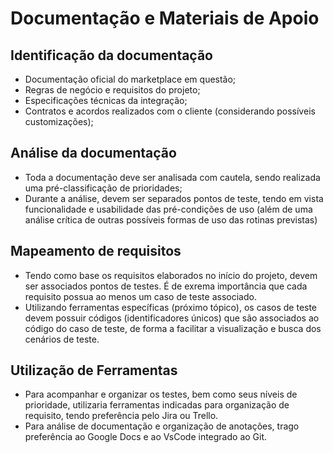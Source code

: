 # Documentação e Materiais de Apoio

## Identificação da documentação
- Documentação oficial do marketplace em questão;
- Regras de negócio e requisitos do projeto;
- Especificações técnicas da integração;
- Contratos e acordos realizados com o cliente (considerando possíveis customizações);

## Análise da documentação
- Toda a documentação deve ser analisada com cautela, sendo realizada uma pré-classificação de prioridades;
- Durante a análise, devem ser separados pontos de teste, tendo em vista funcionalidade e usabilidade das pré-condições de uso (além de uma análise crítica de outras possíveis formas de uso das rotinas previstas)

## Mapeamento de requisitos
- Tendo como base os requisitos elaborados no início do projeto, devem ser associados pontos de testes. É de exrema importância que cada requisito possua ao menos um caso de teste associado.
- Utilizando ferramentas específicas (próximo tópico), os casos de teste devem possuir códigos (identificadores únicos) que são associados ao código do caso de teste, de forma a facilitar a visualização e busca dos cenários de teste.

## Utilização de Ferramentas
- Para acompanhar e organizar os testes, bem como seus níveis de prioridade, utilizaria ferramentas indicadas para organização de requisito, tendo preferência pelo Jira ou Trello.
- Para análise de documentação e organização de anotações, trago preferência ao Google Docs e ao VsCode integrado ao Git.
